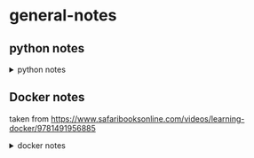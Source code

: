 # general-notes

## python notes
<details><summary>python notes</summary>
<p>
  
### general functions

### pandas
#### init
` import pandas as pd`
#### notes
- [`pandas.melt`](https://pandas.pydata.org/pandas-docs/stable/generated/pandas.melt.html) - function to unpivot a dataframe into a format where one or more columns are identifier variables (id_vars), while all other columns, considered measured variables.
- [`.nunique()`](http://pandas.pydata.org/pandas-docs/stable/generated/pandas.core.groupby.SeriesGroupBy.nunique.html) - returns count of unique values from a column, e.g. `df1['Region'].nunique()`

### numpy
#### init
`import numpy as np`
#### notes
- np.zeros((y,x)) - function to generate matrix of zeros(vertical, horizontal)
- np.random.rand(2,5) - random 2x5 matrix with all numbers between 0 and 1

### mpl
#### init
```
import matplotlib as mpl
import matplotlib.pyplot as plt
```
#### notes
- </p>
</details>

## Docker notes
taken from https://www.safaribooksonline.com/videos/learning-docker/9781491956885
<details><summary>docker notes</summary>
<p>
  
## Containerization/OS level virtualization
- Linux containers are considered operating system level virtualization, which provides isolated view of processes, user space, and file system for the user or owner. Containers share the kernel of the Linux host they are running on. OS Virtualization is not new despite the rise in interest via docker, and have existed in similar forms in FreeBSD Jails, Solaris Zones, and LXC.
- Differences/similarities between containers and VMs?
    - Both require host OS. VMs can run on a variety of OS
    - VMs require a hypervisor - a piece of software that can create, run, destroy, and monitor VMs. Type 1 run directly on host machine hardware, ESX and Xen are popular versions. Type 2 hypervisor runs as software on top of the host OS - VMWare and VirtualBox are commonly user. VMs can run any guest OS they choose, regardless of the host OS. VMs require full OS install, which means they incur the same startup and shutdown times as on bare metal (perhaps longer). Can run many processes, and have variety of network and file system configurations.
    - Containers do not require hypervisor, but a container engine. This could be FreeBSD jails, Solaris Zones, Rocket, or Docker. They also have significatly smaller overheads - because they share the kernel with the host OS, they can start and stop extremely fast. A container typically contains a single processes and its dependencies. Startup time is determined by the amount of time the process takes to start, making them very efficient for clustered cloud like environments. As they share the host OS kernel, they must use the same OS. Docker containers must run linux distros.
- docker is a tool built as an abstraction on top of linux containers, and allows for easy, programmatic creation and distribution of container images, as well as creating and deploying containers. Provides CLI and HTTP interfaces to make it easy to manage and automate, and creates a homogenous system for running apps. Containers ship with the dependencies baked in, so the deployment is the same regardless of where you deploy.

## Architecture
- We know docker is an abstraction built on top of lower level container technologies, which provides a simple cli and http interface to create and publish container images, and to run these themselves. It provides a way to package an application and all system dependncies into a standardized unit (Docker image). 
- It is a tool, but also encompasses an ecosystem of other tools and services, e.g. DockerHub (central public repo of docker images).
- Widley used deployment mechanisim for applications because of the guarantee the container will always run the same regardless of the environment, giving devs parity across dev, test, and prod.

## Setup
- I started by accidentally installing Docker CE in an Ubuntu 16.04 VM following the instructions in the docker docs. I then realised this is not what the course was asking me to do, so followed the docs to install Docker Engine too https://docs.docker.com/cs-engine/1.12/#install-on-ubuntu-1404-lts-or-1604-lts
- Automatic starting of the docker daemon is achieved using systemd `sudo systemctl enable docker`
- Check docker working using sample container `sudo docker run rickfast/hello-oreilly`
- Adding a user to the docker group prevents requirement to run all docker commands with sudo `sudo usermod -aG docker $USER` (log out and log back in to have changes take)
- Another test container `docker run -p 4567:4567 -d rickfast/hello-oreilly-http` runs a web server on port 4567 that returns the 'Hello O'Reilly!' message.

- OS's that aren't Linux cannot run docker natively as docker requires a Linux compatible kernel. Used to have `boot2docker` which was a stripped down Linux image with docker installed, which enabled people running OSX to issue docker commands to a remote docker daemon in a VM. More recently, a series of useful docker tools have been packaged into Docker Toolbox, which can be installed using a simple installer. `boot2docker` is still used, but it is managed by `docker-machine`. *NB: Docker Toolbox is now a legacy desktop solution that has been superceded by Docker for Mac and Docker for Windows. The Docker for Windows application requires Windows 10 which I do not have, so I will continue with docker toolbox and my ubuntu VM side by side*
- starting docker toolbox using the `Docker Quickstart Terminal`, which launches a fully configured shell, starting a docker host in virtualbox.
- `default` machine will start with IP `192.168.99.100` - this is the IP of the docker machine. On Linux, this runs on `localhost`

## Docker Machine
- Ships with toolbox, allows us to use docker with non-linux based OS's, and launch and manage multiple docker instances from the host machine. 
- I quickly installed `docker-machine` in my ubuntu VM following [the docs](https://docs.docker.com/machine/install-machine/#install-machine-directly). I think this is going to be a better and easier fit as the rest of the course is on Mac OS. *NB: doing this introduced an issue as I had [conflicting graph-drivers](https://github.com/moby/moby/issues/22685). `systemctl edit docker.service` allowed me to configure the docker startup process and set the `-s` arg to `overlay` which resolved\* the issue*
- \* This did not resolve the issue. I was able to get the docker daemon started but still encountered problems. I uninstalled and reinstalled Docker CE. Then tried creating my own `docker-machine` but this is failing with `Error creating machine: Error waiting for machine to be running: Maximum number of retries (60) exceeded` - _but that's ok because I can run docker containers natively because I'm in Linux_ right ok the penny dropped, there we go, move along ..
- see which hosts are running using `docker-machine ls`
- if working with docker machine, set the machine you want to issue commands to with `eval $(docker-machine env $docker-machine)`


## Running/managing docker containers

## Threads vs Processes

  
</p>
</details>

